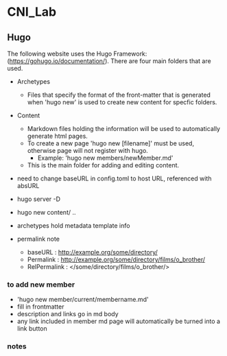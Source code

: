 # CNI_Lab

## Hugo
The following website uses the Hugo Framework: (<https://gohugo.io/documentation/>). There are four main folders that are used.

- Archetypes
  - Files that specify the format of the front-matter that is generated when 'hugo new' is used to create new content for specfic folders.
- Content
  - Markdown files holding the information will be used to automatically generate html pages.
  - To create a new page 'hugo new [filename]' must be used, otherwise page will not register with hugo.
    - Example: 'hugo new members/newMember.md'
  - This is the main folder for adding and editing content.



- need to change baseURL in config.toml to host URL, referenced with absURL
- hugo server -D
- hugo new content/ ..
- archetypes hold metadata template info
- permalink note
  - baseURL      : <http://example.org/some/directory/>
  - Permalink    : <http://example.org/some/directory/films/o_brother/>
  - RelPermalink : </some/directory/films/o_brother/>

### to add new member

- 'hugo new member/current/membername.md'
- fill in frontmatter
- description and links go in md body
- any link included in member md page will automatically be turned into a link button

### notes

